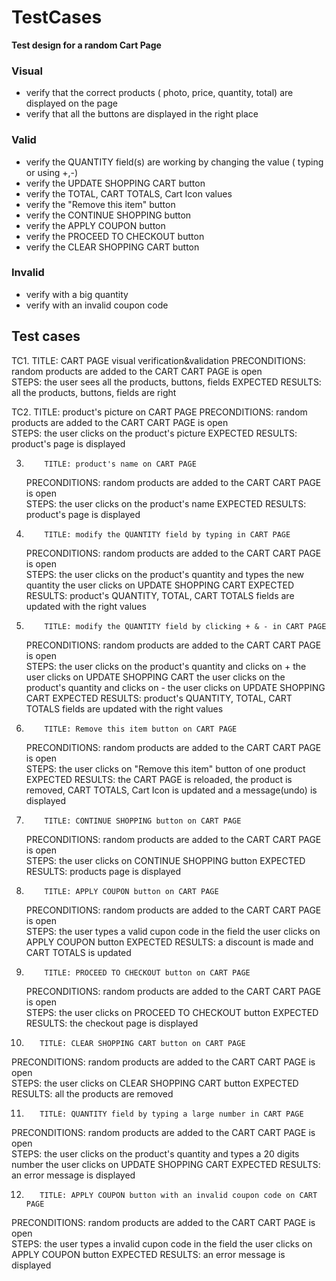 # TestCases


**Test design for a random Cart Page**

### Visual

- verify that the correct products ( photo, price, quantity, total) are displayed on the page 
- verify that all the buttons are displayed in the right place

### Valid

- verify the QUANTITY field(s) are working by changing the value ( typing or using +,-)
- verify the UPDATE SHOPPING CART button
- verify the TOTAL, CART TOTALS, Cart Icon values 
- verify the "Remove this item" button
- verify the CONTINUE SHOPPING button
- verify the APPLY COUPON button
- verify the PROCEED TO CHECKOUT button
- verify the CLEAR SHOPPING CART button

### Invalid

- verify with a big quantity
- verify with an invalid coupon code


## **Test cases**
 
TC1. TITLE: CART PAGE visual verification&validation
     PRECONDITIONS: random products are added to the CART
                    CART PAGE is open  
     STEPS: the user sees all the products, buttons, fields
     EXPECTED RESULTS: all the products, buttons, fields are right

TC2.
           TITLE: product's picture on CART PAGE 
   PRECONDITIONS: random products are added to the CART
                  CART PAGE is open  
           STEPS: the user clicks on the product's picture
EXPECTED RESULTS: product's page is displayed

3.
           TITLE: product's name on CART PAGE 
   PRECONDITIONS: random products are added to the CART
                  CART PAGE is open  
           STEPS: the user clicks on the product's name
EXPECTED RESULTS: product's page is displayed

4.
           TITLE: modify the QUANTITY field by typing in CART PAGE 
   PRECONDITIONS: random products are added to the CART
                  CART PAGE is open  
           STEPS: the user clicks on the product's quantity and types the new quantity
                  the user clicks on UPDATE SHOPPING CART
EXPECTED RESULTS: product's QUANTITY, TOTAL, CART TOTALS fields are updated with the right values 

5.
           TITLE: modify the QUANTITY field by clicking + & - in CART PAGE 
   PRECONDITIONS: random products are added to the CART
                  CART PAGE is open  
           STEPS: the user clicks on the product's quantity and clicks on +
                  the user clicks on UPDATE SHOPPING CART
                  the user clicks on the product's quantity and clicks on -
                  the user clicks on UPDATE SHOPPING CART
EXPECTED RESULTS: product's QUANTITY, TOTAL, CART TOTALS fields are updated with the right values

6.
           TITLE: Remove this item button on CART PAGE 
   PRECONDITIONS: random products are added to the CART
                  CART PAGE is open  
           STEPS: the user clicks on "Remove this item" button of one product
EXPECTED RESULTS: the CART PAGE is reloaded, the product is removed, CART TOTALS, Cart Icon is updated and a message(undo) is displayed

7.
           TITLE: CONTINUE SHOPPING button on CART PAGE 
   PRECONDITIONS: random products are added to the CART
                  CART PAGE is open  
           STEPS: the user clicks on CONTINUE SHOPPING button
EXPECTED RESULTS: products page is displayed

8.
           TITLE: APPLY COUPON button on CART PAGE 
   PRECONDITIONS: random products are added to the CART
                  CART PAGE is open  
           STEPS: the user types a valid cupon code in the field
                  the user clicks on APPLY COUPON button
EXPECTED RESULTS: a discount is made and CART TOTALS is updated

9.
           TITLE: PROCEED TO CHECKOUT button on CART PAGE 
   PRECONDITIONS: random products are added to the CART
                  CART PAGE is open  
           STEPS: the user clicks on PROCEED TO CHECKOUT button
EXPECTED RESULTS: the checkout page is displayed


10.
           TITLE: CLEAR SHOPPING CART button on CART PAGE 
   PRECONDITIONS: random products are added to the CART
                  CART PAGE is open  
           STEPS: the user clicks on CLEAR SHOPPING CART button
EXPECTED RESULTS: all the products are removed 

11.
           TITLE: QUANTITY field by typing a large number in CART PAGE 
   PRECONDITIONS: random products are added to the CART
                  CART PAGE is open  
           STEPS: the user clicks on the product's quantity and types a 20 digits number
                  the user clicks on UPDATE SHOPPING CART
EXPECTED RESULTS: an error message is displayed

12.
           TITLE: APPLY COUPON button with an invalid coupon code on CART PAGE 
   PRECONDITIONS: random products are added to the CART
                  CART PAGE is open  
           STEPS: the user types a invalid cupon code in the field
                  the user clicks on APPLY COUPON button
EXPECTED RESULTS: an error message is displayed
